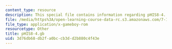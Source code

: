 ```yaml
---
content_type: resource
description: This special file contains information regarding pHIS8-4.
file: /media/https%3A/open-learning-course-data-rc.s3.amazonaws.com/7-15-experimental-molecular-genetics-spring-2015/3d76db68db2fa0bccb3dd2b880c4f43e_pHIS8-4.gb
file_type: application/x-gameboy-rom
resourcetype: Other
title: pHIS8-4.gb
uid: 3d76db68-db2f-a0bc-cb3d-d2b880c4f43e
---
```

